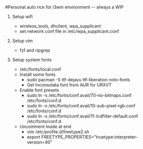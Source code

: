 #Personal auto rice for i3wm environment -- always a WIP

1. Setup wifi
    - wireless_tools, dhclient, wpa_supplicant
    - set network conf file in /etc/wpa_supplicant.conf

2. Setup vim
    - fzf and ripgrep

3. Setup system fonts
    - /etc/fonts/local.conf
    - Install some fonts
        - sudo pacman -S ttf-dejavu ttf-liberation noto-fonts
        - Get Inconsolata font from AUR for URXVT
    - Enable font presets
        - sudo ln -s /etc/fonts/conf.avail/70-no-bitmaps.conf /etc/fonts/conf.d
        - sudo ln -s /etc/fonts/conf.avail/10-sub-pixel-rgb.conf /etc/fonts/conf.d
        - sudo ln -s /etc/fonts/conf.avail/11-lcdfilter-default.conf /etc/fonts/conf.d
    - Uncomment mode at end
        - vim /etc/profile.d/freetype2.sh
        - export FREETYPE_PROPERTIES="truetype:interpreter-version=40"
